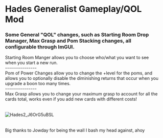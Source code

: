 # Hades Generalist Gameplay/QOL Mod
### Some General "QOL" changes, such as Starting Room Drop Manager, Max Grasp and Pom Stacking changes, all configurable through ImGUI.<br>

Starting Room Manger allows you to choose who/what you want to see when you start a new run. <br>
----------------<br>
Pom of Power Changes allow you to change the +level for the poms, and allows you to optionally disable the diminishing returns that occur when you upgrade a boon too many times. <br>
----------------<br>
Max Grasp allows you to change your maximum grasp to account for all the cards total, works even if you add new cards with different costs!
<br><br><br>
![Hades2_J6OrG5uBSL](https://github.com/user-attachments/assets/9df44567-d1ee-4579-b89e-b158eaddb589)
<br><br><br>
Big thanks to Jowday for being the wall I bash my head against, ahoy
